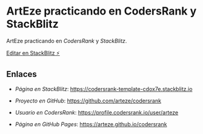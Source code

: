 # ArtEze practicando en CodersRank y StackBlitz

ArtEze practicando en _CodersRank_ y _StackBlitz_.

[Editar en StackBlitz ⚡️](https://stackblitz.com/edit/codersrank-template-cdox7e)

## Enlaces

 - _Página en StackBlitz_: https://codersrank-template-cdox7e.stackblitz.io

 - _Proyecto en GitHub_: https://github.com/arteze/codersrank

 - _Usuario en CodersRank_: https://profile.codersrank.io/user/arteze

 - _Página en GitHub Pages_: https://arteze.github.io/codersrank
